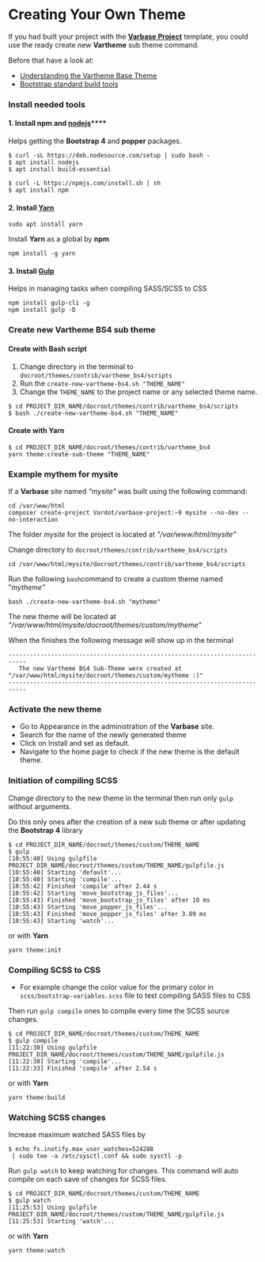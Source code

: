 # Creating Your Own Theme

If you had built your project with the [**Varbase Project**](https://github.com/Vardot/varbase-project) template, you could use the ready create new **Vartheme** sub theme command. 

Before that have a look at:

* [Understanding the Vartheme Base Theme](understanding-the-vartheme-base-theme.md)
* [Bootstrap standard build tools](https://getbootstrap.com/docs/4.0/getting-started/build-tools/)

### Install needed tools

#### **1. Install npm** and [**nodejs**](https://nodejs.org/en/)\*\*\*\*

 Helps getting the **Bootstrap 4** and **popper** packages. 

```text
$ curl -sL https://deb.nodesource.com/setup | sudo bash -
$ apt install nodejs
$ apt install build-essential

$ curl -L https://npmjs.com/install.sh | sh
$ apt install npm
```

#### 2. Install [Yarn](https://yarnpkg.com/getting-started)

```text
sudo apt install yarn
```

Install **Yarn** as a global by **npm**

```text
npm install -g yarn
```

#### **3. Install** [**Gulp**](https://gulpjs.com/)

Helps in managing tasks when compiling SASS/SCSS to CSS

```text
npm install gulp-cli -g
npm install gulp -D
```

### 

### Create new Vartheme BS4 sub theme

#### Create with Bash script

1. Change directory in the terminal to `docroot/themes/contrib/vartheme_bs4/scripts`
2. Run the `create-new-vartheme-bs4.sh "THEME_NAME"`
3. Change the `THEME_NAME` to the project name or any selected theme name.

```text
$ cd PROJECT_DIR_NAME/docroot/themes/contrib/vartheme_bs4/scripts
$ bash ./create-new-vartheme-bs4.sh "THEME_NAME"
```

#### Create with **Yarn**

```text
$ cd PROJECT_DIR_NAME/docroot/themes/contrib/vartheme_bs4
yarn theme:create-sub-theme "THEME_NAME"
```

### 

### Example mythem for mysite

If a **Varbase** site named _"mysite"_  was built using the following command:

```text
cd /var/www/html
composer create-project Vardot/varbase-project:~9 mysite --no-dev --no-interaction
```

The folder _mysite_  for the project is located at _"/var/www/html/mysite"_

Change directory to `docroot/themes/contrib/vartheme_bs4/scripts`

```text
cd /var/www/html/mysite/docroot/themes/contrib/vartheme_bs4/scripts
```

Run the following `bash`command to create a custom theme named "_mytheme"_ 

```text
bash ./create-new-vartheme-bs4.sh "mytheme"
```

The new theme will be located at _"/var/www/html/mysite/docroot/themes/custom/mytheme"_

When the finishes the following message will show up in the terminal

```text
---------------------------------------------------------------------------
   The new Vartheme BS4 Sub-Theme were created at "/var/www/html/mysite/docroot/themes/custom/mytheme :)" 
---------------------------------------------------------------------------
```

### Activate the new theme

* Go to Appearance in the administration of the **Varbase** site.
* Search for the name of the newly generated theme
* Click on Install and set as default.
* Navigate to the home page to check if the new theme is the default theme.

### Initiation of compiling SCSS 

Change directory to the new theme in the terminal then run only `gulp` without arguments.

Do this only ones after the creation of a new sub theme or after updating the **Bootstrap 4** library

```text
$ cd PROJECT_DIR_NAME/docroot/themes/custom/THEME_NAME
$ gulp
[10:55:40] Using gulpfile PROJECT_DIR_NAME/docroot/themes/custom/THEME_NAME/gulpfile.js
[10:55:40] Starting 'default'...
[10:55:40] Starting 'compile'...
[10:55:42] Finished 'compile' after 2.44 s
[10:55:42] Starting 'move_bootstrap_js_files'...
[10:55:43] Finished 'move_bootstrap_js_files' after 18 ms
[10:55:43] Starting 'move_popper_js_files'...
[10:55:43] Finished 'move_popper_js_files' after 3.89 ms
[10:55:43] Starting 'watch'...
```

or with **Yarn**

```text
yarn theme:init
```

### Compiling SCSS to CSS

* For example change the color value for the primary color in `scss/bootstrap-variables.scss`   file to test compiling SASS files to CSS

Then run `gulp compile` ones to compile every time the SCSS source changes.

```text
$ cd PROJECT_DIR_NAME/docroot/themes/custom/THEME_NAME
$ gulp compile
[11:22:30] Using gulpfile PROJECT_DIR_NAME/docroot/themes/custom/THEME_NAME/gulpfile.js
[11:22:30] Starting 'compile'...
[11:22:33] Finished 'compile' after 2.54 s
```

or with **Yarn**

```text
yarn theme:build
```

### Watching SCSS changes

Increase maximum watched SASS files by

```text
$ echo fs.inotify.max_user_watches=524288
 | sudo tee -a /etc/sysctl.conf && sudo sysctl -p
```

Run `gulp watch` to keep watching for changes. This command will auto compile on each save of changes for SCSS files.

```text
$ cd PROJECT_DIR_NAME/docroot/themes/custom/THEME_NAME
$ gulp watch
[11:25:53] Using gulpfile PROJECT_DIR_NAME/docroot/themes/custom/THEME_NAME/gulpfile.js
[11:25:53] Starting 'watch'...
```

or with **Yarn**

```text
yarn theme:watch
```

